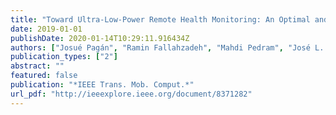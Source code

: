 ```yaml
---
title: "Toward Ultra-Low-Power Remote Health Monitoring: An Optimal and Adaptive Compressed Sensing Framework for Activity Recognition"
date: 2019-01-01
publishDate: 2020-01-14T10:29:11.916434Z
authors: ["Josué Pagán", "Ramin Fallahzadeh", "Mahdi Pedram", "José L. Risco-Martín", "José Manuel Moya", "José L. Ayala", "Hassan Ghasemzadeh"]
publication_types: ["2"]
abstract: ""
featured: false
publication: "*IEEE Trans. Mob. Comput.*"
url_pdf: "http://ieeexplore.ieee.org/document/8371282"
---
```


